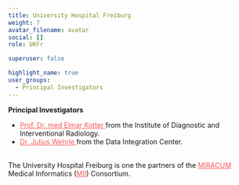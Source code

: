 ```yaml
---
title: University Hospital Freiburg
weight: 7
avatar_filename: avatar
social: []
role: UKFr

superuser: false

highlight_name: true
user_groups:
  - Principal Investigators
---
```

**Principal Investigators**
-	<a href="https://www.uniklinik-freiburg.de/radiologie-en/team.html" style="color: #f55957 !important;"> Prof. Dr. med Elmar Kotter </a> from the Institute of Diagnostic and Interventional Radiology.
-	<a href="https://www.uniklinik-freiburg.de/datenintegrationszentrum/kontakt-und-team.html" style="color: #f55957 !important;"> Dr. Julius Wehrle </a> from the Data Integration Center.




<br>The University Hospital Freiburg is one the partners of the <a href="https://www.miracum.org/en/" style="color: #f55957 !important;">MIRACUM</a> Medical Informatics (<a href="https://www.medizininformatik-initiative.de/en/start" style="color: #f55957 !important;">MII</a>) Consortium.
<style>
  .bottom-three {
    margin-bottom: 2 cm;
    text-align:justify;
    hyphens: auto;
    -webkit-hyphens: auto;
  }
</style>